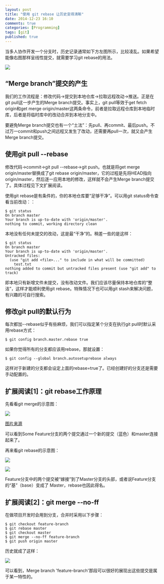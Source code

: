 ```yaml
---
layout: post
title: "使用 git rebase 让历史变得清晰"
date: 2014-12-23 16:10
comments: true
categories: [Programming]
tags: [git]
published: true
---
```


当多人协作开发一个分支时，历史记录通常如下方左图所示，比较凌乱。如果希望能像右图那样呈线性提交，就需要学习git rebase的用法。

![](/cnblogs/images/git-rebase/rebase-result.png)

## “Merge branch”提交的产生

我们的工作流程是：修改代码→提交到本地仓库→拉取远程改动→推送。正是在git pull这一步产生的Merge branch提交。事实上，git pull等效于get fetch origin和get merge origin/master这两条命令，前者是拉取远程仓库到本地临时库，后者是将临时库中的改动合并到本地分支中。

要避免Merge branch提交也有一个“土法”：先pull、再commit、最后push。不过万一commit和push之间远程又发生了改动，还需要再pull一次，就又会产生Merge branch提交。

## 使用git pull --rebase

修改代码→commit→git pull --rebase→git push。也就是将get merge origin/master替换成了git rebase origin/master，它的过程是先将HEAD指向origin/master，然后逐一应用本地的修改，这样就不会产生Merge branch提交了。具体过程见下文扩展阅读。

<!-- more -->

使用git rebase是有条件的，你的本地仓库要“足够干净”。可以用git status命令查看当前改动：：

```
$ git status
On branch master
Your branch is up-to-date with 'origin/master'.
nothing to commit, working directory clean
```

本地没有任何未提交的改动，这是最“干净”的。稍差一些的是这样：

```
$ git status
On branch master
Your branch is up-to-date with 'origin/master'.
Untracked files:
  (use "git add <file>..." to include in what will be committed)
    test.txt
nothing added to commit but untracked files present (use "git add" to track)
```

即本地只有新增文件未提交，没有改动文件。我们应该尽量保持本地仓库的“整洁”，这样才能顺利使用git rebase。特殊情况下也可以用git stash来解决问题，有兴趣的可自行搜索。

## 修改git pull的默认行为

每次都加--rebase似乎有些麻烦，我们可以指定某个分支在执行git pull时默认采用rebase方式：

```
$ git config branch.master.rebase true
```

如果你觉得所有的分支都应该用rebase，那就设置：

```
$ git config --global branch.autosetuprebase always
```

这样对于新建的分支都会设定上面的rebase=true了。已经创建好的分支还是需要手动配置的。

## 扩展阅读[1]：git rebase工作原理

先看看git merge的示意图：

![](/cnblogs/images/git-rebase/merge.png)

[图片来源](https://www.atlassian.com/ja/git/tutorial/git-branches)

可以看到Some Feature分支的两个提交通过一个新的提交（蓝色）和master连接起来了。

再来看git rebase的示意图：

![](/cnblogs/images/git-rebase/rebase-1.png)

![](/cnblogs/images/git-rebase/rebase-2.png)

Feature分支中的两个提交被“嫁接”到了Master分支的头部，或者说Feature分支的“基”（base）变成了 Master，rebase也因此得名。

## 扩展阅读[2]：git merge --no-ff

在做项目开发时会用到分支，合并时采用以下步骤：

```
$ git checkout feature-branch
$ git rebase master
$ git checkout master
$ git merge --no-ff feature-branch
$ git push origin master
```

历史就成了这样：

![](/cnblogs/images/git-rebase/no-ff.png)

可以看到，Merge branch 'feature-branch'那段可以很好的展现出这些提交是属于某一特性的。
